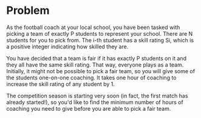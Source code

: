 # Problem

As the football coach at your local school, you have been tasked with picking a team of exactly P students to represent your school. There are N students for you to pick from. The i-th student has a skill rating Si, which is a positive integer indicating how skilled they are.

You have decided that a team is fair if it has exactly P students on it and they all have the same skill rating. That way, everyone plays as a team. Initially, it might not be possible to pick a fair team, so you will give some of the students one-on-one coaching. It takes one hour of coaching to increase the skill rating of any student by 1.

The competition season is starting very soon (in fact, the first match has already started!), so you'd like to find the minimum number of hours of coaching you need to give before you are able to pick a fair team.
